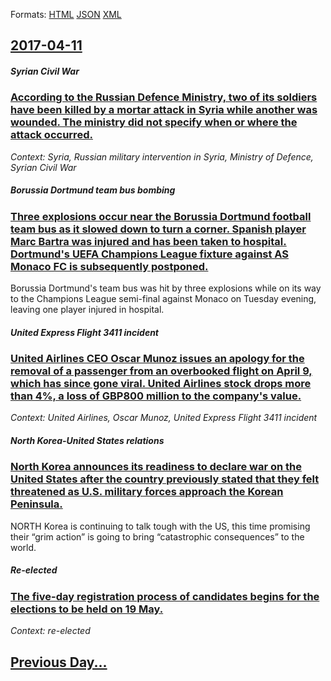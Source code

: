 
Formats: [HTML](2017/04/11/index.html)  [JSON](2017/04/11/index.json)  [XML](2017/04/11/index.xml)  

## [2017-04-11](/news/2017/04/11/index.md)

##### Syrian Civil War
### [According to the Russian Defence Ministry, two of its soldiers have been killed by a mortar attack in Syria while another was wounded. The ministry did not specify when or where the attack occurred. ](/news/2017/04/11/according-to-the-russian-defence-ministry-two-of-its-soldiers-have-been-killed-by-a-mortar-attack-in-syria-while-another-was-wounded-the-m.md)
_Context: Syria, Russian military intervention in Syria, Ministry of Defence, Syrian Civil War_

##### Borussia Dortmund team bus bombing
### [Three explosions occur near the Borussia Dortmund football team bus as it slowed down to turn a corner. Spanish player Marc Bartra was injured and has been taken to hospital. Dortmund's UEFA Champions League fixture against AS Monaco FC is subsequently postponed. ](/news/2017/04/11/three-explosions-occur-near-the-borussia-dortmund-football-team-bus-as-it-slowed-down-to-turn-a-corner-spanish-player-marc-bartra-was-injur.md)
Borussia Dortmund&#39;s team bus was hit by three explosions while on its way to the Champions League semi-final against Monaco on Tuesday evening, leaving one player injured in hospital.

##### United Express Flight 3411 incident
### [United Airlines CEO Oscar Munoz issues an apology for the removal of a passenger from an overbooked flight on April 9, which has since gone viral. United Airlines stock drops more than 4%, a loss of GBP800 million to the company's value. ](/news/2017/04/11/united-airlines-ceo-oscar-munoz-issues-an-apology-for-the-removal-of-a-passenger-from-an-overbooked-flight-on-april-9-which-has-since-gone.md)
_Context: United Airlines, Oscar Munoz, United Express Flight 3411 incident_

##### North Korea-United States relations
### [North Korea announces its readiness to declare war on the United States after the country previously stated that they felt threatened as U.S. military forces approach the Korean Peninsula. ](/news/2017/04/11/north-korea-announces-its-readiness-to-declare-war-on-the-united-states-after-the-country-previously-stated-that-they-felt-threatened-as-u-s.md)
NORTH Korea is continuing to talk tough with the US, this time promising their “grim action” is going to bring “catastrophic consequences” to the world.

##### Re-elected
### [The five-day registration process of candidates begins for the elections to be held on 19 May. ](/news/2017/04/11/the-five-day-registration-process-of-candidates-begins-for-the-elections-to-be-held-on-19-may.md)
_Context: re-elected_

## [Previous Day...](/news/2017/04/10/index.md)

